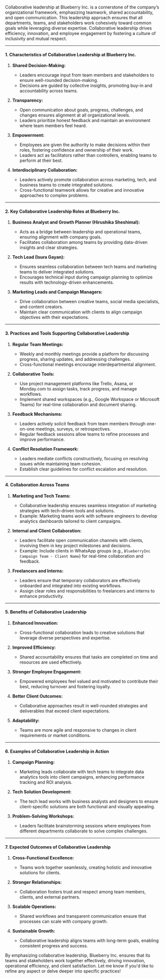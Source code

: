
Collaborative leadership at Blueberry Inc. is a cornerstone of the company’s organizational framework, emphasizing teamwork, shared accountability, and open communication. This leadership approach ensures that all departments, teams, and stakeholders work cohesively toward common goals while leveraging diverse expertise. Collaborative leadership drives efficiency, innovation, and employee engagement by fostering a culture of inclusivity and mutual respect.

---

#### **1. Characteristics of Collaborative Leadership at Blueberry Inc.**

1. **Shared Decision-Making:**
    
    - Leaders encourage input from team members and stakeholders to ensure well-rounded decision-making.
    - Decisions are guided by collective insights, promoting buy-in and accountability across teams.
2. **Transparency:**
    
    - Open communication about goals, progress, challenges, and changes ensures alignment at all organizational levels.
    - Leaders prioritize honest feedback and maintain an environment where team members feel heard.
3. **Empowerment:**
    
    - Employees are given the authority to make decisions within their roles, fostering confidence and ownership of their work.
    - Leaders act as facilitators rather than controllers, enabling teams to perform at their best.
4. **Interdisciplinary Collaboration:**
    
    - Leaders actively promote collaboration across marketing, tech, and business teams to create integrated solutions.
    - Cross-functional teamwork allows for creative and innovative approaches to complex problems.

---

#### **2. Key Collaborative Leadership Roles at Blueberry Inc.**

1. **Business Analyst and Growth Planner (Hirushika Sheshimal):**
    
    - Acts as a bridge between leadership and operational teams, ensuring alignment with company goals.
    - Facilitates collaboration among teams by providing data-driven insights and clear strategies.
2. **Tech Lead (Isura Gayan):**
    
    - Ensures seamless collaboration between tech teams and marketing teams to deliver integrated solutions.
    - Encourages technical input during campaign planning to optimize results with technology-driven enhancements.
3. **Marketing Leads and Campaign Managers:**
    
    - Drive collaboration between creative teams, social media specialists, and content creators.
    - Maintain clear communication with clients to align campaign objectives with their expectations.

---

#### **3. Practices and Tools Supporting Collaborative Leadership**

1. **Regular Team Meetings:**
    
    - Weekly and monthly meetings provide a platform for discussing progress, sharing updates, and addressing challenges.
    - Cross-functional meetings encourage interdepartmental alignment.
2. **Collaborative Tools:**
    
    - Use project management platforms like Trello, Asana, or Monday.com to assign tasks, track progress, and manage workflows.
    - Implement shared workspaces (e.g., Google Workspace or Microsoft Teams) for real-time collaboration and document sharing.
3. **Feedback Mechanisms:**
    
    - Leaders actively solicit feedback from team members through one-on-one meetings, surveys, or retrospectives.
    - Regular feedback sessions allow teams to refine processes and improve performance.
4. **Conflict Resolution Framework:**
    
    - Leaders mediate conflicts constructively, focusing on resolving issues while maintaining team cohesion.
    - Establish clear guidelines for conflict escalation and resolution.

---

#### **4. Collaboration Across Teams**

1. **Marketing and Tech Teams:**
    
    - Collaborative leadership ensures seamless integration of marketing strategies with tech-driven tools and solutions.
    - Example: Marketing teams work with software engineers to develop analytics dashboards tailored to client campaigns.
2. **Internal and Client Collaboration:**
    
    - Leaders facilitate open communication channels with clients, involving them in key project milestones and decisions.
    - Example: Include clients in WhatsApp groups (e.g., `BlueberryInc Campaign Team - Client Name`) for real-time collaboration and feedback.
3. **Freelancers and Interns:**
    
    - Leaders ensure that temporary collaborators are effectively onboarded and integrated into existing workflows.
    - Assign clear roles and responsibilities to freelancers and interns to enhance productivity.

---

#### **5. Benefits of Collaborative Leadership**

1. **Enhanced Innovation:**
    
    - Cross-functional collaboration leads to creative solutions that leverage diverse perspectives and expertise.
2. **Improved Efficiency:**
    
    - Shared accountability ensures that tasks are completed on time and resources are used effectively.
3. **Stronger Employee Engagement:**
    
    - Empowered employees feel valued and motivated to contribute their best, reducing turnover and fostering loyalty.
4. **Better Client Outcomes:**
    
    - Collaborative approaches result in well-rounded strategies and deliverables that exceed client expectations.
5. **Adaptability:**
    
    - Teams are more agile and responsive to changes in client requirements or market conditions.

---

#### **6. Examples of Collaborative Leadership in Action**

1. **Campaign Planning:**
    
    - Marketing leads collaborate with tech teams to integrate data analytics tools into client campaigns, enhancing performance tracking and ROI analysis.
2. **Tech Solution Development:**
    
    - The tech lead works with business analysts and designers to ensure client-specific solutions are both functional and visually appealing.
3. **Problem-Solving Workshops:**
    
    - Leaders facilitate brainstorming sessions where employees from different departments collaborate to solve complex challenges.

---

#### **7. Expected Outcomes of Collaborative Leadership**

1. **Cross-Functional Excellence:**
    
    - Teams work together seamlessly, creating holistic and innovative solutions for clients.
2. **Stronger Relationships:**
    
    - Collaboration fosters trust and respect among team members, clients, and external partners.
3. **Scalable Operations:**
    
    - Shared workflows and transparent communication ensure that processes can scale with company growth.
4. **Sustainable Growth:**
    
    - Collaborative leadership aligns teams with long-term goals, enabling consistent progress and success.

By emphasizing collaborative leadership, Blueberry Inc. ensures that its teams and stakeholders work together effectively, driving innovation, operational efficiency, and client satisfaction. Let me know if you'd like to refine any aspect or delve deeper into specific practices!